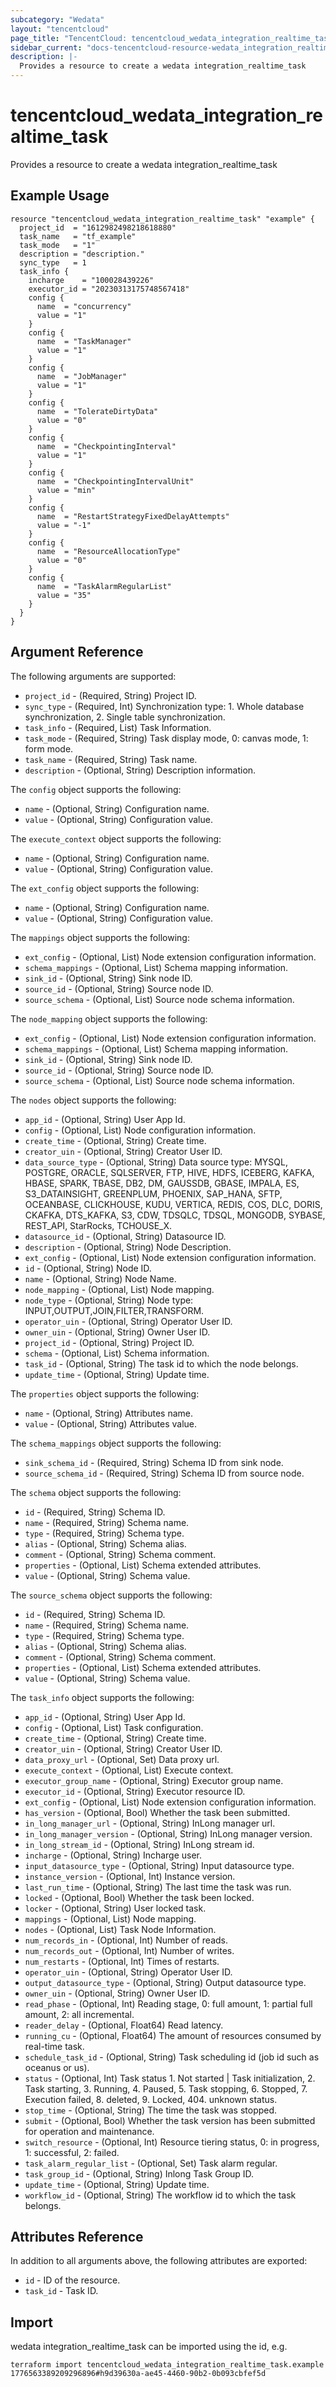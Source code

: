 ```yaml
---
subcategory: "Wedata"
layout: "tencentcloud"
page_title: "TencentCloud: tencentcloud_wedata_integration_realtime_task"
sidebar_current: "docs-tencentcloud-resource-wedata_integration_realtime_task"
description: |-
  Provides a resource to create a wedata integration_realtime_task
---
```


# tencentcloud_wedata_integration_realtime_task

Provides a resource to create a wedata integration_realtime_task

## Example Usage

```hcl
resource "tencentcloud_wedata_integration_realtime_task" "example" {
  project_id  = "1612982498218618880"
  task_name   = "tf_example"
  task_mode   = "1"
  description = "description."
  sync_type   = 1
  task_info {
    incharge    = "100028439226"
    executor_id = "20230313175748567418"
    config {
      name  = "concurrency"
      value = "1"
    }
    config {
      name  = "TaskManager"
      value = "1"
    }
    config {
      name  = "JobManager"
      value = "1"
    }
    config {
      name  = "TolerateDirtyData"
      value = "0"
    }
    config {
      name  = "CheckpointingInterval"
      value = "1"
    }
    config {
      name  = "CheckpointingIntervalUnit"
      value = "min"
    }
    config {
      name  = "RestartStrategyFixedDelayAttempts"
      value = "-1"
    }
    config {
      name  = "ResourceAllocationType"
      value = "0"
    }
    config {
      name  = "TaskAlarmRegularList"
      value = "35"
    }
  }
}
```

## Argument Reference

The following arguments are supported:

* `project_id` - (Required, String) Project ID.
* `sync_type` - (Required, Int) Synchronization type: 1. Whole database synchronization, 2. Single table synchronization.
* `task_info` - (Required, List) Task Information.
* `task_mode` - (Required, String) Task display mode, 0: canvas mode, 1: form mode.
* `task_name` - (Required, String) Task name.
* `description` - (Optional, String) Description information.

The `config` object supports the following:

* `name` - (Optional, String) Configuration name.
* `value` - (Optional, String) Configuration value.

The `execute_context` object supports the following:

* `name` - (Optional, String) Configuration name.
* `value` - (Optional, String) Configuration value.

The `ext_config` object supports the following:

* `name` - (Optional, String) Configuration name.
* `value` - (Optional, String) Configuration value.

The `mappings` object supports the following:

* `ext_config` - (Optional, List) Node extension configuration information.
* `schema_mappings` - (Optional, List) Schema mapping information.
* `sink_id` - (Optional, String) Sink node ID.
* `source_id` - (Optional, String) Source node ID.
* `source_schema` - (Optional, List) Source node schema information.

The `node_mapping` object supports the following:

* `ext_config` - (Optional, List) Node extension configuration information.
* `schema_mappings` - (Optional, List) Schema mapping information.
* `sink_id` - (Optional, String) Sink node ID.
* `source_id` - (Optional, String) Source node ID.
* `source_schema` - (Optional, List) Source node schema information.

The `nodes` object supports the following:

* `app_id` - (Optional, String) User App Id.
* `config` - (Optional, List) Node configuration information.
* `create_time` - (Optional, String) Create time.
* `creator_uin` - (Optional, String) Creator User ID.
* `data_source_type` - (Optional, String) Data source type: MYSQL, POSTGRE, ORACLE, SQLSERVER, FTP, HIVE, HDFS, ICEBERG, KAFKA, HBASE, SPARK, TBASE, DB2, DM, GAUSSDB, GBASE, IMPALA, ES, S3_DATAINSIGHT, GREENPLUM, PHOENIX, SAP_HANA, SFTP, OCEANBASE, CLICKHOUSE, KUDU, VERTICA, REDIS, COS, DLC, DORIS, CKAFKA, DTS_KAFKA, S3, CDW, TDSQLC, TDSQL, MONGODB, SYBASE, REST_API, StarRocks, TCHOUSE_X.
* `datasource_id` - (Optional, String) Datasource ID.
* `description` - (Optional, String) Node Description.
* `ext_config` - (Optional, List) Node extension configuration information.
* `id` - (Optional, String) Node ID.
* `name` - (Optional, String) Node Name.
* `node_mapping` - (Optional, List) Node mapping.
* `node_type` - (Optional, String) Node type: INPUT,OUTPUT,JOIN,FILTER,TRANSFORM.
* `operator_uin` - (Optional, String) Operator User ID.
* `owner_uin` - (Optional, String) Owner User ID.
* `project_id` - (Optional, String) Project ID.
* `schema` - (Optional, List) Schema information.
* `task_id` - (Optional, String) The task id to which the node belongs.
* `update_time` - (Optional, String) Update time.

The `properties` object supports the following:

* `name` - (Optional, String) Attributes name.
* `value` - (Optional, String) Attributes value.

The `schema_mappings` object supports the following:

* `sink_schema_id` - (Required, String) Schema ID from sink node.
* `source_schema_id` - (Required, String) Schema ID from source node.

The `schema` object supports the following:

* `id` - (Required, String) Schema ID.
* `name` - (Required, String) Schema name.
* `type` - (Required, String) Schema type.
* `alias` - (Optional, String) Schema alias.
* `comment` - (Optional, String) Schema comment.
* `properties` - (Optional, List) Schema extended attributes.
* `value` - (Optional, String) Schema value.

The `source_schema` object supports the following:

* `id` - (Required, String) Schema ID.
* `name` - (Required, String) Schema name.
* `type` - (Required, String) Schema type.
* `alias` - (Optional, String) Schema alias.
* `comment` - (Optional, String) Schema comment.
* `properties` - (Optional, List) Schema extended attributes.
* `value` - (Optional, String) Schema value.

The `task_info` object supports the following:

* `app_id` - (Optional, String) User App Id.
* `config` - (Optional, List) Task configuration.
* `create_time` - (Optional, String) Create time.
* `creator_uin` - (Optional, String) Creator User ID.
* `data_proxy_url` - (Optional, Set) Data proxy url.
* `execute_context` - (Optional, List) Execute context.
* `executor_group_name` - (Optional, String) Executor group name.
* `executor_id` - (Optional, String) Executor resource ID.
* `ext_config` - (Optional, List) Node extension configuration information.
* `has_version` - (Optional, Bool) Whether the task been submitted.
* `in_long_manager_url` - (Optional, String) InLong manager url.
* `in_long_manager_version` - (Optional, String) InLong manager version.
* `in_long_stream_id` - (Optional, String) InLong stream id.
* `incharge` - (Optional, String) Incharge user.
* `input_datasource_type` - (Optional, String) Input datasource type.
* `instance_version` - (Optional, Int) Instance version.
* `last_run_time` - (Optional, String) The last time the task was run.
* `locked` - (Optional, Bool) Whether the task been locked.
* `locker` - (Optional, String) User locked task.
* `mappings` - (Optional, List) Node mapping.
* `nodes` - (Optional, List) Task Node Information.
* `num_records_in` - (Optional, Int) Number of reads.
* `num_records_out` - (Optional, Int) Number of writes.
* `num_restarts` - (Optional, Int) Times of restarts.
* `operator_uin` - (Optional, String) Operator User ID.
* `output_datasource_type` - (Optional, String) Output datasource type.
* `owner_uin` - (Optional, String) Owner User ID.
* `read_phase` - (Optional, Int) Reading stage, 0: full amount, 1: partial full amount, 2: all incremental.
* `reader_delay` - (Optional, Float64) Read latency.
* `running_cu` - (Optional, Float64) The amount of resources consumed by real-time task.
* `schedule_task_id` - (Optional, String) Task scheduling id (job id such as oceanus or us).
* `status` - (Optional, Int) Task status 1. Not started | Task initialization, 2. Task starting, 3. Running, 4. Paused, 5. Task stopping, 6. Stopped, 7. Execution failed, 8. deleted, 9. Locked, 404. unknown status.
* `stop_time` - (Optional, String) The time the task was stopped.
* `submit` - (Optional, Bool) Whether the task version has been submitted for operation and maintenance.
* `switch_resource` - (Optional, Int) Resource tiering status, 0: in progress, 1: successful, 2: failed.
* `task_alarm_regular_list` - (Optional, Set) Task alarm regular.
* `task_group_id` - (Optional, String) Inlong Task Group ID.
* `update_time` - (Optional, String) Update time.
* `workflow_id` - (Optional, String) The workflow id to which the task belongs.

## Attributes Reference

In addition to all arguments above, the following attributes are exported:

* `id` - ID of the resource.
* `task_id` - Task ID.


## Import

wedata integration_realtime_task can be imported using the id, e.g.

```
terraform import tencentcloud_wedata_integration_realtime_task.example 1776563389209296896#h9d39630a-ae45-4460-90b2-0b093cbfef5d
```

